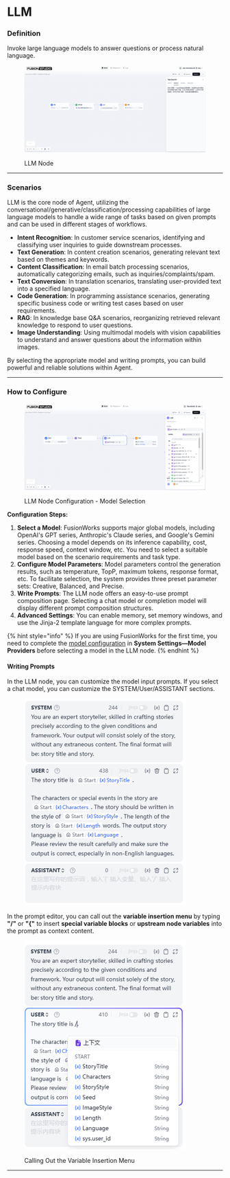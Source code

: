# LLM

### Definition

Invoke large language models to answer questions or process natural language.

<figure><img src="../../../.gitbook/assets/guides/workflow/node/llm/image (1) (1) (1) (1) (1) (1) (1) (1) (1) (1) (1).png" alt=""><figcaption><p>LLM Node</p></figcaption></figure>

***

### Scenarios

LLM is the core node of Agent, utilizing the conversational/generative/classification/processing capabilities of large language models to handle a wide range of tasks based on given prompts and can be used in different stages of workflows.

* **Intent Recognition**: In customer service scenarios, identifying and classifying user inquiries to guide downstream processes.
* **Text Generation**: In content creation scenarios, generating relevant text based on themes and keywords.
* **Content Classification**: In email batch processing scenarios, automatically categorizing emails, such as inquiries/complaints/spam.
* **Text Conversion**: In translation scenarios, translating user-provided text into a specified language.
* **Code Generation**: In programming assistance scenarios, generating specific business code or writing test cases based on user requirements.
* **RAG**: In knowledge base Q\&A scenarios, reorganizing retrieved relevant knowledge to respond to user questions.
* **Image Understanding**: Using multimodal models with vision capabilities to understand and answer questions about the information within images.

By selecting the appropriate model and writing prompts, you can build powerful and reliable solutions within Agent.

***

### How to Configure

<figure><img src="../../../.gitbook/assets/guides/workflow/node/llm/image (200).png" alt=""><figcaption><p>LLM Node Configuration - Model Selection</p></figcaption></figure>

**Configuration Steps:**

1. **Select a Model**: FusionWorks supports major global models, including OpenAI's GPT series, Anthropic's Claude series, and Google's Gemini series. Choosing a model depends on its inference capability, cost, response speed, context window, etc. You need to select a suitable model based on the scenario requirements and task type.
2. **Configure Model Parameters**: Model parameters control the generation results, such as temperature, TopP, maximum tokens, response format, etc. To facilitate selection, the system provides three preset parameter sets: Creative, Balanced, and Precise.
3. **Write Prompts**: The LLM node offers an easy-to-use prompt composition page. Selecting a chat model or completion model will display different prompt composition structures.
4. **Advanced Settings**: You can enable memory, set memory windows, and use the Jinja-2 template language for more complex prompts.

{% hint style="info" %}
If you are using FusionWorks for the first time, you need to complete the [model configuration](../../model-configuration/) in **System Settings—Model Providers** before selecting a model in the LLM node.
{% endhint %}

#### **Writing Prompts**

In the LLM node, you can customize the model input prompts. If you select a chat model, you can customize the SYSTEM/User/ASSISTANT sections.

<figure><img src="../../../.gitbook/assets/prompt.png" alt=""><figcaption></figcaption></figure>

In the prompt editor, you can call out the **variable insertion menu** by typing **"/"** or **"{"** to insert **special variable blocks** or **upstream node variables** into the prompt as context content.

<figure><img src="../../../.gitbook/assets/context.png" alt=""><figcaption><p>Calling Out the Variable Insertion Menu</p></figcaption></figure>

***
